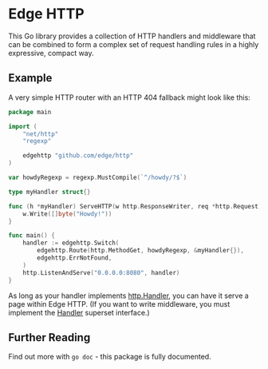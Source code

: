 # Edge HTTP

This Go library provides a collection of HTTP handlers and middleware that can be combined to form a complex set of request handling rules in a highly expressive, compact way.

## Example

A very simple HTTP router with an HTTP 404 fallback might look like this:

```go
package main

import (
	"net/http"
	"regexp"

	edgehttp "github.com/edge/http"
)

var howdyRegexp = regexp.MustCompile(`^/howdy/?$`)

type myHandler struct{}

func (h *myHandler) ServeHTTP(w http.ResponseWriter, req *http.Request) {
	w.Write([]byte("Howdy!"))
}

func main() {
	handler := edgehttp.Switch(
		edgehttp.Route(http.MethodGet, howdyRegexp, &myHandler{}),
		edgehttp.ErrNotFound,
	)
	http.ListenAndServe("0.0.0.0:8080", handler)
}
```

As long as your handler implements [http.Handler](https://golang.org/pkg/net/http/#Handler), you can have it serve a page within Edge HTTP. (If you want to write middleware, you must implement the [Handler](./http.go) superset interface.)

## Further Reading

Find out more with `go doc` - this package is fully documented.
